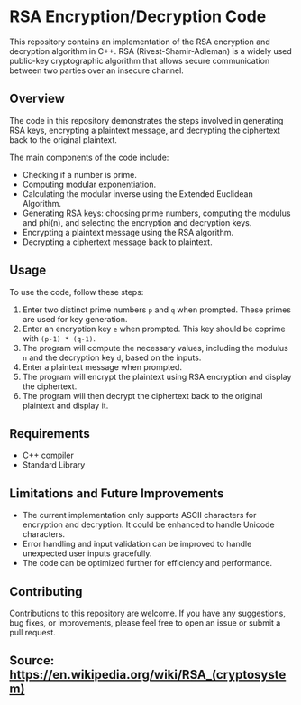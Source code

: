 # RSA Encryption/Decryption Code

This repository contains an implementation of the RSA encryption and decryption algorithm in C++.
RSA (Rivest-Shamir-Adleman) is a widely used public-key cryptographic algorithm that allows secure communication between two parties over an insecure channel.

## Overview

The code in this repository demonstrates the steps involved in generating RSA keys,
encrypting a plaintext message,
and decrypting the ciphertext back to the original plaintext. 


The main components of the code include:

- Checking if a number is prime.
- Computing modular exponentiation.
- Calculating the modular inverse using the Extended Euclidean Algorithm.
- Generating RSA keys: choosing prime numbers, computing the modulus and phi(n), and selecting the encryption and decryption keys.
- Encrypting a plaintext message using the RSA algorithm.
- Decrypting a ciphertext message back to plaintext.

## Usage

To use the code, follow these steps:

1. Enter two distinct prime numbers `p` and `q` when prompted. These primes are used for key generation.
2. Enter an encryption key `e` when prompted. This key should be coprime with `(p-1) * (q-1)`.
3. The program will compute the necessary values, including the modulus `n` and the decryption key `d`, based on the inputs.
4. Enter a plaintext message when prompted.
5. The program will encrypt the plaintext using RSA encryption and display the ciphertext.
6. The program will then decrypt the ciphertext back to the original plaintext and display it.

## Requirements

- C++ compiler
- Standard Library

## Limitations and Future Improvements

- The current implementation only supports ASCII characters for encryption and decryption. It could be enhanced to handle Unicode characters.
- Error handling and input validation can be improved to handle unexpected user inputs gracefully.
- The code can be optimized further for efficiency and performance.

## Contributing

Contributions to this repository are welcome. If you have any suggestions, bug fixes, or improvements, please feel free to open an issue or submit a pull request.

## Source:  https://en.wikipedia.org/wiki/RSA_(cryptosystem)


